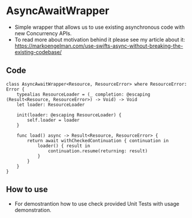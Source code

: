 # AsyncAwaitWrapper
- Simple wrapper that allows us to use existing asynchronous code with new Concurrency APIs.
- To read more about motivation behind it please see my article about it: https://markoengelman.com/use-swifts-async-without-breaking-the-existing-codebase/

## Code
```
class AsyncAwaitWrapper<Resource, ResourceError> where ResourceError: Error {
    typealias ResourceLoader = (_ completion: @escaping (Result<Resource, ResourceError>) -> Void) -> Void
    let loader: ResourceLoader
    
    init(loader: @escaping ResourceLoader) {
        self.loader = loader
    }
    
    func load() async -> Result<Resource, ResourceError> {
        return await withCheckedContinuation { continuation in
            loader() { result in
                continuation.resume(returning: result)
            }
        }
    }
}
```
## How to use
- For demostrantion how to use check provided Unit Tests with usage demonstration.
